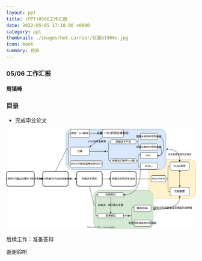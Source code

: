 ```yaml
---
layout: ppt
title: (PPT)0506工作汇报
date: 2022-05-05 17:18:00 +0800
category: ppt
thumbnail: ./images/hot-carrier/仪器b1500a.jpg
icon: book
summary: 仿真
---
```


<div class="reveal">
  <div class="slides">
    <!-- 标题 -->
    <section>
      <h3>05/06 工作汇报</h3>
      <h4>周镇峰</h4>
      </section>
    <section>
      <h3>目录</h3>
      <ul>
        <li>完成毕业论文</li>
      </ul>
    </section>
    <section>
      <img src="./images/hot-carrier/论文思维导图.drawio.svg">
    </section>
    <section>
        <p>后续工作：准备答辩</p>
    </section>
    <section>
      <p>谢谢聆听</p>
    </section>
  </div>
</div>